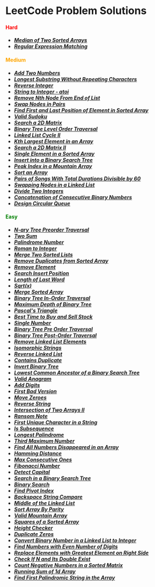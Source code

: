 # LeetCode Problem Solutions

<h4 style="color:red">Hard</h4>

-   **_[Median of Two Sorted Arrays](https://github.com/Razeen-Shaikh/leetcode/tree/main/solutions/median-of-two-sorted-arrays)_**
-   **_[Regular Expression Matching](https://github.com/Razeen-Shaikh/leetcode/tree/main/solutions/regular-expression-matching)_**

<h4 style="color:orange">Medium</h4>

-   **_[Add Two Numbers](https://github.com/Razeen-Shaikh/leetcode/tree/main/solutions/add-two-numbers)_**
-   **_[Longest Substring Without Repeating Characters](https://github.com/Razeen-Shaikh/leetcode/tree/main/solutions/longest-substring-without-repeating-characters)_**
-   **_[Reverse Integer](https://github.com/Razeen-Shaikh/leetcode/tree/main/solutions/reverse-integer)_**
-   **_[String to Integer - atoi](https://github.com/Razeen-Shaikh/leetcode/tree/main/solutions/string-to-integer)_**
-   **_[Remove Nth Node From End of List](https://github.com/Razeen-Shaikh/leetcode/tree/main/solutions/remove-nth-node-from-end-of-list)_**
-   **_[Swap Nodes in Pairs](https://github.com/Razeen-Shaikh/leetcode/tree/main/solutions/swap-nodes-in-pairs)_**
-   **_[Find First and Last Position of Element in Sorted Array](https://github.com/Razeen-Shaikh/leetcode/tree/main/solutions/find-first-and-last-position-of-element)_**
-   **_[Valid Sudoku](https://github.com/Razeen-Shaikh/leetcode/tree/main/solutions/valid-sudoku)_**
-   **_[Search a 2D Matrix](https://github.com/Razeen-Shaikh/leetcode/tree/main/solutions/search-a-2d-matrix)_**
-   **_[Binary Tree Level Order Traversal](https://github.com/Razeen-Shaaikh/leetcode/tree/main/solutions/binary-tree-level-order-traversal)_**
-   **_[Linked List Cycle II](https://github.com/Razeen-Shaikh/leetcode/tree/main/solutions/linked-list-cycle-ii)_**
-   **_[Kth Largest Element in an Array](https://github.com/Razeen-Shaikh/leetcode/tree/main/solutions/kth-largest-element-in-an-array)_**
-   **_[Search a 2D Matrix II](https://github.com/Razeen-Shaikh/leetcode/tree/main/solutions/search-a-2d-matrix-ii)_**
-   **_[Single Element in a Sorted Array](https://github.com/Razeen-Shaikh/leetcode/tree/main/solutions/single-element-in-a-sorted-array)_**
-   **_[Insert into a Binary Search Tree](https://github.com/Razeen-Shaikh/leetcode/tree/main/solutions/insert-into-a-binary-search-tree)_**
-   **_[Peak Index in a Mountain Array](https://github.com/Razeen-Shaikh/leetcode/tree/main/solutions/peak-index-in-a-mountain-array)_**
-   **_[Sort an Array](https://github.com/Razeen-Shaikh/leetcode/tree/main/solutions/sort-an-array)_**
-   **_[Pairs of Songs With Total Durations Divisible by 60](https://github.com/Razeen-Shaikh/leetcode/tree/main/solutions/pairs-of-a-sorted-array)_**
-   **_[Swapping Nodes in a Linked List](https://github.com/Razeen-Shaikh/leetcode/tree/main/solutions/1721.swapping-nodes-in-a-linked-list)_**
-   **_[Divide Two Integers](https://github.com/Razeen-Shaikh/leetcode/tree/main/solutions/divide-two-numbers)_**
-   **_[Concatenation of Consecutive Binary Numbers](https://github.com/Razeen-Shaikh/leetcode/tree/main/solutions/concatenation-of-consecutive-binary-numbers)_**
-   **_[Design Circular Queue](https://github.com/Razeen-Shaikh/leetcode/tree/main/solutions/design-circular-queue)_**

<h4 style="color:green">Easy</h4>

-   **_[N-ary Tree Preorder Traversal](https://github.com/Razeen-Shaikh/leetcode/tree/main/solutions/n-ary-treepreorder-traversal)_**
-   **_[Two Sum](https://github.com/Razeen-Shaikh/leetcode/tree/main/solutions/two-sums)_**
-   **_[Palindrome Number](https://github.com/Razeen-Shaikh/leetcode/tree/main/solutions/palindrome-number)_**
-   **_[Roman to Integer](https://github.com/Razeen-Shaikh/leetcode/tree/main/solutions/roman-to-integer)_**
-   **_[Merge Two Sorted Lists](https://github.com/Razeen-Shaikh/leetcode/tree/main/solutions/merge-two-sorted-lists)_**
-   **_[Remove Duplicates from Sorted Array](https://github.com/Razeen-Shaikh/leetcode/tree/main/solutions/remove-duplicates-from-sorted-array)_**
-   **_[Remove Element](https://github.com/Razeen-Shaikh/leetcode/tree/main/solutions/remove-element)_**
-   **_[Search Insert Position](https://github.com/Razeen-Shaikh/leetcode/tree/main/solutions/search-insert-position)_**
-   **_[Length of Last Word](https://github.com/Razeen-Shaikh/leetcode/tree/main/solutions/length-of-last-word)_**
-   **_[Sqrt(x)](https://github.com/Razeen-Shaikh/leetcode/tree/main/solutions/sqrt-of-x)_**
-   **_[Merge Sorted Array](https://github.com/Razeen-Shaikh/leetcode/tree/main/solutions/merge-sorted-array)_**
-   **_[Binary Tree In-Order Traversal](https://github.com/Razeen-Shaikh/leetcode/tree/main/solutions/binary-tree-inorder-traversal)_**
-   **_[Maximum Depth of Binary Tree](https://github.com/Razeen-Shaikh/leetcode/tree/main/solutions/0104.maximum-depth-of-binary-tree)_**
-   **_[Pascal's Triangle](https://github.com/Razeen-Shaikh/leetcode/tree/main/solutions/0118.pascal's-triangle)_**
-   **_[Best Time to Buy and Sell Stock](https://github.com/Razeen-Shaikh/leetcode/tree/main/solutions/0121.best-time-to-buy-sell-stock)_**
-   **_[Single Number](https://github.com/Razeen-Shaikh/leetcode/tree/main/solutions/0136.single-number)_**
-   **_[Binary Tree Pre Order Traversal](https://github.com/Razeen-Shaikh/leetcode/tree/main/solutions/0144.binary-tree-pre-order-traversal)_**
-   **_[Binary Tree Post-Order Traversal](https://github.com/Razeen-Shaikh/leetcode/tree/main/solutions/0145.binary-tree-post-order-traversal)_**
-   **_[Remove Linked List Elements](https://github.com/Razeen-Shaikh/leetcode/tree/main/solutions/0203.remove-linked-list-elements)_**
-   **_[Isomorphic Strings](https://github.com/Razeen-Shaikh/leetcode/tree/main/solutions/0205.isomorphic-strings)_**
-   **_[Reverse Linked List](https://github.com/Razeen-Shaikh/leetcode/tree/main/solutions/0206.reverse-linked-list)_**
-   **_[Contains Duplicate](https://github.com/Razeen-Shaikh/leetcode/tree/main/solutions/0217.contains-duplicate)_**
-   **_[Invert Binary Tree](https://github.com/Razeen-Shaikh/leetcode/tree/main/solutions/0226.invert-binary-tree)_**
-   **_[Lowest Common Ancestor of a Binary Search Tree](https://github.com/Razeen-Shaikh/leetcode/tree/main/solutions/0235.lowest-common-ancestor-of-a-binary-search-tree)_**
-   **_[Valid Anagram](https://github.com/Razeen-Shaikh/leetcode/tree/main/solutions/0242.valid-anagram)_**
-   **_[Add Digits](https://github.com/Razeen-Shaikh/leetcode/tree/main/solutions/0258.add-digits)_**
-   **_[First Bad Version](https://github.com/Razeen-Shaikh/leetcode/tree/main/solutions/0278.first-bad-version)_**
-   **_[Move Zeroes](https://github.com/Razeen-Shaikh/leetcode/tree/main/solutions/0283.move-zeroes)_**
-   **_[Reverse String](https://github.com/Razeen-Shaikh/leetcode/tree/main/solutions/0344.reverse-string)_**
-   **_[Intersection of Two Arrays II](https://github.com/Razeen-Shaikh/leetcode/tree/main/solutions/0350.intersection-of-two-arrays-ii)_**
-   **_[Ransom Note](https://github.com/Razeen-Shaikh/leetcode/tree/main/solutions/0383.ransom-note)_**
-   **_[First Unique Character in a String](https://github.com/Razeen-Shaikh/leetcode/tree/main/solutions/0387.first-unique-character-in-a-string)_**
-   **_[Is Subsequence](https://github.com/Razeen-Shaikh/leetcode/tree/main/solutions/is-subsequence)_**
-   **_[Longest Palindrome](https://github.com/Razeen-Shaikh/leetcode/tree/main/solutions/0409.longest-palindrome)_**
-   **_[Third Maximum Number](https://github.com/Razeen-Shaikh/leetcode/tree/main/solutions/0414.third-maximum-number)_**
-   **_[Find All Numbers Disappeared in an Array](https://github.com/Razeen-Shaikh/leetcode/tree/main/solutions/0448.find-all-numbers-disappeared-in-an-array)_**
-   **_[Hamming Distance](https://github.com/Razeen-Shaikh/leetcode/tree/main/solutions/0461.hamming-distance)_**
-   **_[Max Consecutive Ones](https://github.com/Razeen-Shaikh/leetcode/tree/main/solutions/0485.max-consecutive-ones)_**
-   **_[Fibonacci Number](https://github.com/Razeen-Shaikh/leetcode/tree/main/solutions/0509.fibonacci-number)_**
-   **_[Detect Capital](https://github.com/Razeen-Shaikh/leetcode/tree/main/solutions/0520.detect-capital)_**
-   **_[Search in a Binary Search Tree](https://github.com/Razeen-Shaikh/leetcode/tree/main/solutions/07arch-in-a-binary-search-tree)_**
-   **_[Binary Search](https://github.com/Razeen-Shaikh/leetcode/tree/main/solutions/binary-search)_**
-   **_[Find Pivot Index](https://github.com/Razeen-Shaikh/leetcode/tree/main/solutions/724.find-pivot-index)_**
-   **_[Backspace String Compare](https://github.com/Razeen-Shaikh/leetcode/tree/main/solutions/844.backspace-str-compare)_**
-   **_[Middle of the Linked List](https://github.com/Razeen-Shaikh/leetcode/tree/main/solutions/876.middle_of-the-linked-list)_**
-   **_[Sort Array By Parity](https://github.com/Razeen-Shaikh/leetcode/tree/main/solutions/0905.sort-array-by-parity)_**
-   **_[Valid Mountain Array](https://github.com/Razeen-Shaikh/leetcode/tree/main/solutions/0941.valid-mountain-array)_**
-   **_[Squares of a Sorted Array](https://github.com/Razeen-Shaikh/leetcode/tree/main/solutions/0977.squares-of-a-sorted-array)_**
-   **_[Height Checker](https://github.com/Razeen-Shaikh/leetcode/tree/main/solutions/1051.height-checker)_**
-   **_[Duplicate Zeros](https://github.com/Razeen-Shaikh/leetcode/tree/main/solutions/1089.duplicate-zeros)_**
-   **_[Convert Binary Number in a Linked List to Integer](https://github.com/Razeen-Shaikh/leetcode/tree/main/solutions/1290.convert-binary-number-in-a-linked-list-to-integer)_**
-   **_[Find Numbers with Even Number of Digits](https://github.com/Razeen-Shaikh/leetcode/tree/main/solutions/1295.find-numbers-with-even-number-of-digits)_**
-   **_[Replace Elements with Greatest Element on Right Side](https://github.com/Razeen-Shaikh/leetcode/tree/main/solutions/1299.replace-elements-with-greatest-element-on-right-side)_**
-   **_[Check If N and Its Double Exist](https://github.com/Razeen-Shaikh/leetcode/tree/main/solutions/1346.check-if-n-and-its-double-exist)_**
-   **_[Count Negative Numbers in a Sorted Matrix](https://github.com/Razeen-Shaikh/leetcode/tree/main/solutions/1351.count-negative-numbers-in-a-sorted-matrix)_**
-   **_[Running Sum of 1d Array](https://github.com/Razeen-Shaikh/leetcode/tree/main/solutions/1480.running-sum-of-1d-array)_**
-   **_[Find First Palindromic String in the Array](https://github.com/Razeen-Shaikh/leetcode/tree/main/solutions/find-first-palindromic-string-in-the-array)_**
